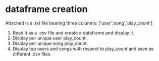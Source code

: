 # dataframe creation
Attached is a .txt file bearing three columns: ['user','song','play_count'].
1) Read it as a .csv file and create a dataframe and display it.
2) Display per unique user play_count.
3) Display per unique song play_count.
4) Display top users and songs with respect to play_count and save as different .csv files.
